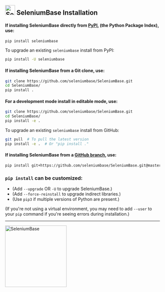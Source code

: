 ## [<img src="https://seleniumbase.io/img/logo6.png" title="SeleniumBase" width="32">](https://github.com/seleniumbase/SeleniumBase/) SeleniumBase Installation

<h4>If installing SeleniumBase directly from <a href="https://pypi.python.org/pypi/seleniumbase">PyPI</a>, (the Python Package Index), use:</h4>

```bash
pip install seleniumbase
```

To upgrade an existing ``seleniumbase`` install from PyPI:

```bash
pip install -U seleniumbase
```

<h4>If installing SeleniumBase from a Git clone, use:</h4>

```bash
git clone https://github.com/seleniumbase/SeleniumBase.git
cd SeleniumBase/
pip install .
```

<h4>For a development mode install in editable mode, use:</h4>

```bash
git clone https://github.com/seleniumbase/SeleniumBase.git
cd SeleniumBase/
pip install -e .
```

To upgrade an existing ``seleniumbase`` install from GitHub:

```bash
git pull  # To pull the latest version
pip install -e .  # Or "pip install ."
```

<h4>If installing SeleniumBase from a <a href="https://github.com/seleniumbase/SeleniumBase">GitHub branch</a>, use:</h4>

```bash
pip install git+https://github.com/seleniumbase/SeleniumBase.git@master#egg=seleniumbase
```

<h3><code>pip install</code> can be customized:</h3>

* (Add ``--upgrade`` OR ``-U`` to upgrade SeleniumBase.)
* (Add ``--force-reinstall`` to upgrade indirect libraries.)
* (Use ``pip3`` if multiple versions of Python are present.)

(If you're not using a virtual environment, you may need to add <code>--user</code> to your <code>pip</code> command if you're seeing errors during installation.)

--------

[<img src="https://seleniumbase.io/cdn/img/sb_logo_10t.png" title="SeleniumBase" width="200">](https://github.com/seleniumbase/SeleniumBase/)
